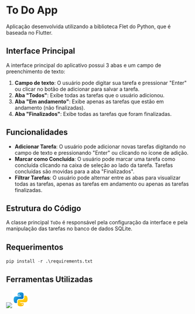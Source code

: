 # To Do App

Aplicação desenvolvida utilizando a biblioteca Flet do Python, que é baseada no Flutter.

## Interface Principal
A interface principal do aplicativo possui 3 abas e um campo de preenchimento de texto:

1. **Campo de texto**: O usuário pode digitar sua tarefa e pressionar "Enter" ou clicar no botão de adicionar para salvar a tarefa.
2. **Aba "Todos"**: Exibe todas as tarefas que o usuário adicionou.
3. **Aba "Em andamento"**: Exibe apenas as tarefas que estão em andamento (não finalizadas).
4. **Aba "Finalizados"**: Exibe todas as tarefas que foram finalizadas.

## Funcionalidades

- **Adicionar Tarefa**: O usuário pode adicionar novas tarefas digitando no campo de texto e pressionando "Enter" ou clicando no ícone de adição.
- **Marcar como Concluída**: O usuário pode marcar uma tarefa como concluída clicando na caixa de seleção ao lado da tarefa. Tarefas concluídas são movidas para a aba "Finalizados".
- **Filtrar Tarefas**: O usuário pode alternar entre as abas para visualizar todas as tarefas, apenas as tarefas em andamento ou apenas as tarefas finalizadas.

## Estrutura do Código

A classe principal `ToDo` é responsável pela configuração da interface e pela manipulação das tarefas no banco de dados SQLite.

## Requerimentos
```python
pip install -r .\requirements.txt
```

## Ferramentas Utilizadas
<img src="imgs/flet.png" width=50><img src="imgs/python.png">

